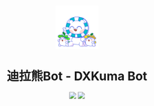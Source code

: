 <div align="center">
<img src="docs/dxkuma.png" width="20%">

# 迪拉熊Bot - DXKuma Bot
[![](https://img.shields.io/badge/2689340931-gray?logo=tencent%20qq&style=social)](https://qm.qq.com/cgi-bin/qm/qr?k=LyQOTRI7ViXYSTg0zbS2sGgcmkbYrxbP)
[![](https://img.shields.io/badge/DXKuma__Bot-gray?logo=telegram&style=social)](https://t.me/DXKuma_Bot)
</div>